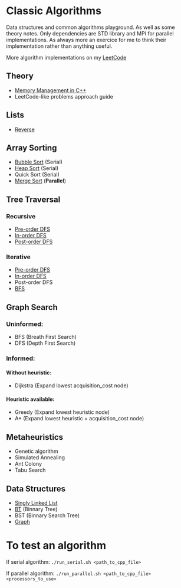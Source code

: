 # Classic Algorithms
Data structures and common algorithms playground. As well as some theory notes.
Only dependencies are STD library and MPI for parallel implementations.
As always more an exercice for me to think their implementation rather than anything useful.

More algorithm implementations on my [LeetCode](https://leetcode.com/oleguercanal/)

## Theory

- [Memory Management in C++](theory/memory_management.md)
- LeetCode-like problems approach guide

## Lists

- [Reverse](lists/reverse.cpp)

## Array Sorting

- [Bubble Sort](sorting/bubble_sort.cpp) (Serial)
- [Heap Sort](sorting/heap_sort.cpp) (Serial)
- Quick Sort (Serial)
- [Merge Sort](sorting/merge_sort_parallel.cpp) (**Parallel**)

## Tree Traversal

### Recursive
- [Pre-order DFS](tree_traversal/recursive_tree_traversal.cpp)
- [In-order DFS](tree_traversal/recursive_tree_traversal.cpp)
- [Post-order DFS](tree_traversal/recursive_tree_traversal.cpp)

### Iterative
- [Pre-order DFS](tree_traversal/iterative_tree_traversal.cpp)
- [In-order DFS](tree_traversal/iterative_tree_traversal.cpp)
- Post-order DFS
- [BFS](tree_traversal/iterative_tree_traversal.cpp)

## Graph Search

### Uninformed:

- BFS (Breath First Search)
- DFS (Depth First Search)

### Informed:

#### Without heuristic:
- Dijkstra (Expand lowest acquisition_cost node)

#### Heuristic available:

- Greedy (Expand lowest heuristic node)
- A* (Expand lowest heuristic + acquisition_cost node)

## Metaheuristics

- Genetic algorithm
- Simulated Annealing
- Ant Colony
- Tabu Search

## Data Structures

- [Singly Linked List](include/single_link_list.hpp)
- [BT](include/binnary_tree.hpp) (Binnary Tree)
- BST (Binnary Search Tree)
- [Graph](include/graph.hpp)


# To test an algorithm

If serial algorithm: 
`./run_serial.sh <path_to_cpp_file>`

If parallel algorithm:
`./run_parallel.sh <path_to_cpp_file> <processors_to_use>`
